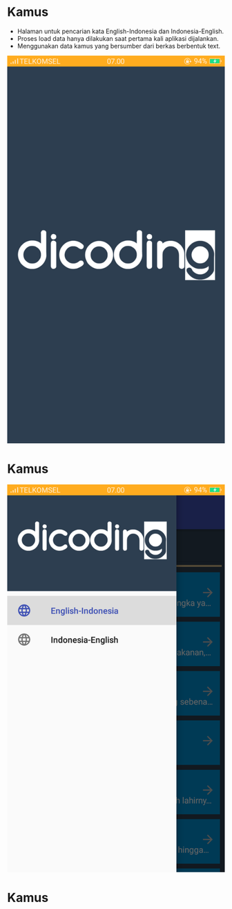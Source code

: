 # Kamus
- Halaman untuk pencarian kata English-Indonesia dan Indonesia-English.
- Proses load data hanya dilakukan saat pertama kali aplikasi dijalankan.
- Menggunakan data kamus yang bersumber dari berkas berbentuk text.

![Screenshot 1](https://github.com/wahyuirgan/Kamus/blob/master/Screenshot/1.png)
# Kamus

![Screenshot 2](https://github.com/wahyuirgan/Kamus/blob/master/Screenshot/2.png)
# Kamus
